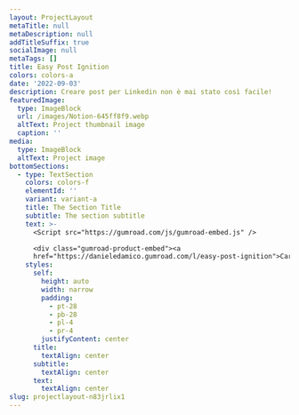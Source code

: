 ```yaml
---
layout: ProjectLayout
metaTitle: null
metaDescription: null
addTitleSuffix: true
socialImage: null
metaTags: []
title: Easy Post Ignition
colors: colors-a
date: '2022-09-03'
description: Creare post per Linkedin non è mai stato così facile!
featuredImage:
  type: ImageBlock
  url: /images/Notion-645ff8f9.webp
  altText: Project thumbnail image
  caption: ''
media:
  type: ImageBlock
  altText: Project image
bottomSections:
  - type: TextSection
    colors: colors-f
    elementId: ''
    variant: variant-a
    title: The Section Title
    subtitle: The section subtitle
    text: >-
      <Script src="https://gumroad.com/js/gumroad-embed.js" />

      <div class="gumroad-product-embed"><a
      href="https://danieledamico.gumroad.com/l/easy-post-ignition">Caricamento</a></div>
    styles:
      self:
        height: auto
        width: narrow
        padding:
          - pt-28
          - pb-28
          - pl-4
          - pr-4
        justifyContent: center
      title:
        textAlign: center
      subtitle:
        textAlign: center
      text:
        textAlign: center
slug: projectlayout-n83jrlix1
---
```

<Script src="https://gumroad.com/js/gumroad-embed.js" />
<div class="gumroad-product-embed"><a href="https://danieledamico.gumroad.com/l/easy-post-ignition">Caricamento</a></div>